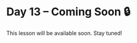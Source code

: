 # Day 13 – Coming Soon 🔒

This lesson will be available soon. Stay tuned!

<!-- If you're contributing, add diagrams to: ../assets/day13.png -->
